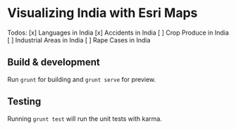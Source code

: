 # Visualizing India with Esri Maps

Todos:
[x] Languages in India
[x] Accidents in India 
[ ] Crop Produce in India
[ ] Industrial Areas in India
[ ] Rape Cases in India


## Build & development

Run `grunt` for building and `grunt serve` for preview.

## Testing

Running `grunt test` will run the unit tests with karma.
